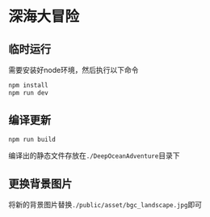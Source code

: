 # 深海大冒险

## 临时运行

需要安装好node环境，然后执行以下命令

```bash
npm install
npm run dev
```

## 编译更新

```bash
npm run build
```

编译出的静态文件存放在`./DeepOceanAdventure`目录下

## 更换背景图片

将新的背景图片替换`./public/asset/bgc_landscape.jpg`即可
